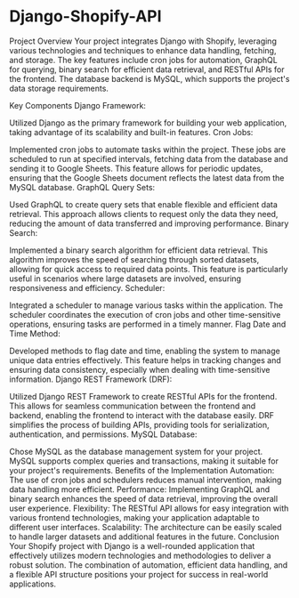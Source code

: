 # Django-Shopify-API

Project Overview
Your project integrates Django with Shopify, leveraging various technologies and techniques to enhance data handling, fetching, and storage. The key features include cron jobs for automation, GraphQL for querying, binary search for efficient data retrieval, and RESTful APIs for the frontend. The database backend is MySQL, which supports the project's data storage requirements.

Key Components
Django Framework:

Utilized Django as the primary framework for building your web application, taking advantage of its scalability and built-in features.
Cron Jobs:

Implemented cron jobs to automate tasks within the project. These jobs are scheduled to run at specified intervals, fetching data from the database and sending it to Google Sheets.
This feature allows for periodic updates, ensuring that the Google Sheets document reflects the latest data from the MySQL database.
GraphQL Query Sets:

Used GraphQL to create query sets that enable flexible and efficient data retrieval.
This approach allows clients to request only the data they need, reducing the amount of data transferred and improving performance.
Binary Search:

Implemented a binary search algorithm for efficient data retrieval. This algorithm improves the speed of searching through sorted datasets, allowing for quick access to required data points.
This feature is particularly useful in scenarios where large datasets are involved, ensuring responsiveness and efficiency.
Scheduler:

Integrated a scheduler to manage various tasks within the application. The scheduler coordinates the execution of cron jobs and other time-sensitive operations, ensuring tasks are performed in a timely manner.
Flag Date and Time Method:

Developed methods to flag date and time, enabling the system to manage unique data entries effectively.
This feature helps in tracking changes and ensuring data consistency, especially when dealing with time-sensitive information.
Django REST Framework (DRF):

Utilized Django REST Framework to create RESTful APIs for the frontend. This allows for seamless communication between the frontend and backend, enabling the frontend to interact with the database easily.
DRF simplifies the process of building APIs, providing tools for serialization, authentication, and permissions.
MySQL Database:

Chose MySQL as the database management system for your project.
MySQL supports complex queries and transactions, making it suitable for your project's requirements.
Benefits of the Implementation
Automation: The use of cron jobs and schedulers reduces manual intervention, making data handling more efficient.
Performance: Implementing GraphQL and binary search enhances the speed of data retrieval, improving the overall user experience.
Flexibility: The RESTful API allows for easy integration with various frontend technologies, making your application adaptable to different user interfaces.
Scalability: The architecture can be easily scaled to handle larger datasets and additional features in the future.
Conclusion
Your Shopify project with Django is a well-rounded application that effectively utilizes modern technologies and methodologies to deliver a robust solution. The combination of automation, efficient data handling, and a flexible API structure positions your project for success in real-world applications.
